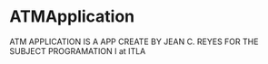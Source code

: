 # ATMApplication
ATM APPLICATION IS A APP CREATE BY JEAN C. REYES FOR THE SUBJECT PROGRAMATION I at ITLA
